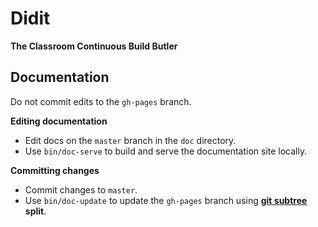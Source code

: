 Didit
=====

**The Classroom Continuous Build Butler**


Documentation
-------------

Do not commit edits to the `gh-pages` branch.

**Editing documentation**

+ Edit docs on the `master` branch in the `doc` directory.
+ Use `bin/doc-serve` to build and serve the documentation site locally.

**Committing changes**

+ Commit changes to `master`.
+ Use `bin/doc-update` to update the `gh-pages` branch using **[git subtree] split**.

[git subtree]: https://github.com/git/git/blob/master/contrib/subtree/git-subtree.txt

